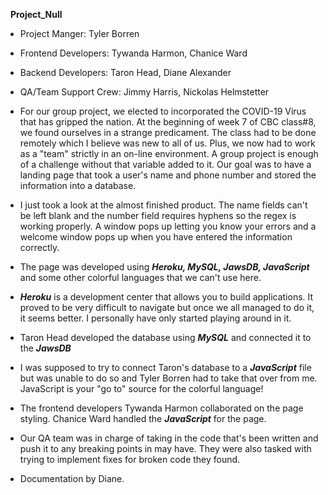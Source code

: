 ​
​
**Project_Null**
​
- Project Manger: Tyler Borren
- Frontend Developers: Tywanda Harmon, Chanice Ward
- Backend Developers: Taron Head, Diane Alexander
- QA/Team Support Crew: Jimmy Harris, Nickolas Helmstetter
​
- For our group project, we elected to incorporated the COVID-19 Virus that has gripped the nation. At the beginning of week 7 of CBC class#8, we found ourselves in a strange predicament. The class had to be done remotely which I believe was new to all of us. Plus, we now had to work as a "team" strictly in an on-line environment. A group project is enough of a challenge without that variable added to it. Our goal was to have a landing page that took a user's name and phone number and stored the information into a database.
​
- I just took a look at the almost finished product. The name fields can't be left blank and the number field requires hyphens so the regex is working properly. A window pops up letting you know your errors and a welcome window pops up when you have entered the information correctly. 
​
- The page was developed using ***Heroku, MySQL, JawsDB, JavaScript*** and some other colorful languages that we can't use here.
​
- ***Heroku*** is a development center that allows you to build applications. It proved to be very difficult to navigate but once we all managed to do it, it seems better. I personally have only started playing around in it.
​
- Taron Head developed the database using ***MySQL*** and connected it to the ***JawsDB***
​
- I was supposed to try to connect Taron's database to a ***JavaScript*** file but was unable to do so and Tyler Borren had to take that over from me. JavaScript is your "go to" source for the colorful language!
​
- The frontend developers Tywanda Harmon collaborated on the page styling. Chanice Ward handled the ***JavaScript*** for the page.
​
- Our QA team was in charge of taking in the code that's been written and push it to any breaking points in may have. They were also tasked with trying to implement fixes for broken code they found.


- Documentation by Diane.

